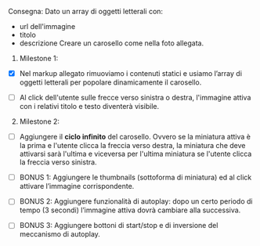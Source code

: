 Consegna:
Dato un array di oggetti letterali con:
 - url dell'immagine
 - titolo
 - descrizione 
Creare un carosello come nella foto allegata.
1. Milestone 1:

- [x] Nel markup allegato rimuoviamo i contenuti statici e usiamo l’array di oggetti letterali per popolare dinamicamente il carosello.

- [ ] Al click dell'utente sulle frecce verso sinistra o destra, l'immagine attiva con i relativi titolo e testo diventerà visibile.

2. Milestone 2:
- [ ] Aggiungere il **ciclo infinito** del carosello. Ovvero se la miniatura attiva è la prima e l'utente clicca la freccia verso destra, la miniatura che deve attivarsi sarà l'ultima e viceversa per l'ultima miniatura se l'utente clicca la freccia verso sinistra.

- [ ] BONUS 1:
Aggiungere le thumbnails (sottoforma di miniatura) ed al click attivare l’immagine corrispondente.

- [ ] BONUS 2:
Aggiungere funzionalità di autoplay: dopo un certo periodo di tempo (3 secondi) l’immagine attiva dovrà cambiare alla successiva.

- [ ] BONUS 3:
Aggiungere bottoni di start/stop e di inversione del meccanismo di autoplay.